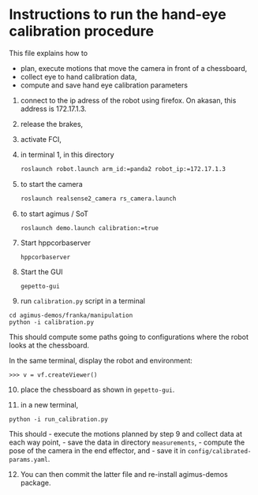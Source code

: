 # Instructions to run the hand-eye calibration procedure

This file explains how to
  - plan, execute motions that move the camera in front of a chessboard,
  - collect eye to hand calibration data,
  - compute and save hand eye calibration parameters

1. connect to the ip adress of the robot using firefox. On akasan, this
   address is 172.17.1.3.

2. release the brakes,
3. activate FCI,
4. in terminal 1, in this directory
   ```bash
   roslaunch robot.launch arm_id:=panda2 robot_ip:=172.17.1.3
   ```
5. to start the camera
   ```bash
   roslaunch realsense2_camera rs_camera.launch
   ```

6. to start agimus / SoT
   ```
   roslaunch demo.launch calibration:=true
   ```

7. Start hppcorbaserver
   ```
   hppcorbaserver
   ```

8. Start the GUI
   ```
   gepetto-gui
   ```
9. run `calibration.py` script in a terminal

  ```
  cd agimus-demos/franka/manipulation
  python -i calibration.py
  ```
  This should compute some paths going to configurations where the robot
  looks at the chessboard.

  In the same terminal, display the robot and environment:

  ```
  >>> v = vf.createViewer()
  ```

10. place the chessboard as shown in `gepetto-gui`.

11. in a new terminal,

  ```
  python -i run_calibration.py
  ```
  This should
    - execute the motions planned by step 9 and collect data at each
  way point,
    - save the data in directory `measurements`,
    - compute the pose of the camera in the end effector, and
    - save it in `config/calibrated-params.yaml`.

12. You can then commit the latter file and re-install agimus-demos package.
